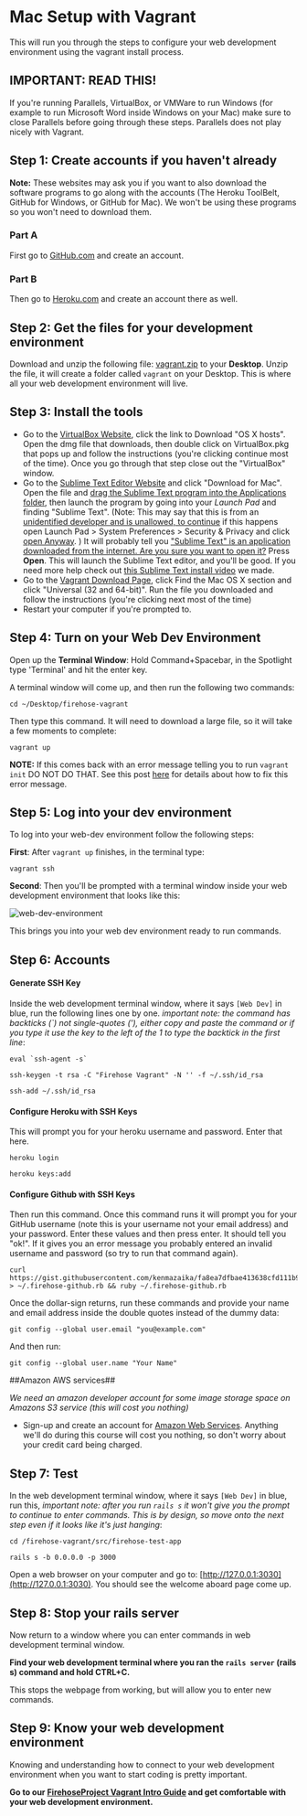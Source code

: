 Mac Setup with Vagrant
==================

This will run you through the steps to configure your web development environment using the vagrant install process.

IMPORTANT: READ THIS!
---------

If you're running Parallels, VirtualBox, or VMWare to run Windows (for example to run Microsoft
Word inside Windows on your Mac) make sure to close Parallels before going through these steps.  Parallels does not
play nicely with Vagrant.


Step 1: Create accounts if you haven't already
--------

**Note:** These websites may ask you if you want to also download the software programs to go along with the accounts (The Heroku ToolBelt, GitHub for Windows, or GitHub for Mac).  We won't be using these programs so you won't need to download them.

### Part A

First go to [GitHub.com](http://github.com) and create an account.

### Part B

Then go to [Heroku.com](http://Heroku.com) and create an account there as well.


Step 2:  Get the files for your development environment
-----------

Download and unzip the following file: [vagrant.zip](https://github.com/FirehoseProject/firehose-vagrant-rails5/raw/master/tools/vagrant.zip?raw=true) to your __Desktop__. Unzip the file, it will create a folder called `vagrant` on your Desktop.  This is where all your web development environment will live.

Step 3: Install the tools
-------


* Go to the [VirtualBox Website](https://www.virtualbox.org/wiki/Downloads), click the link to Download "OS X hosts".  Open the dmg file that downloads, then double click on VirtualBox.pkg that pops up and follow the instructions (you're clicking continue most of the time).  Once you go through that step close out the "VirtualBox" window.
* Go to the [Sublime Text Editor Website](http://sublimetext.com/) and click "Download for Mac".  Open the file and [drag the Sublime Text program into the Applications folder](http://i.imgur.com/pgjF3WL.png), then launch the program by going into your _Launch Pad_ and finding "Sublime Text".  (Note: This may say that this is from an [unidentified developer and is unallowed, to continue](http://i.imgur.com/FNTYmyL.png) if this happens open Launch Pad > System Preferences > Security & Privacy and click [open Anyway](http://i.imgur.com/XPVpfRf.png). )  It will probably tell you ["Sublime Text" is an application downloaded from the internet. Are you sure you want to open it?](http://i.imgur.com/bjtmqkw.png)  Press **Open**.  This will launch the Sublime Text editor, and you'll be good.  If you need more help check out [this Sublime Text install video](https://vimeo.com/88292868) we made.
* Go to the [Vagrant Download Page](http://www.vagrantup.com/downloads.html), click Find the Mac OS X section and click "Universal (32 and 64-bit)".  Run the file you downloaded and follow the instructions (you're clicking next most of the time)
* Restart your computer if you're prompted to.


Step 4: Turn on your Web Dev Environment
--------

Open up the **Terminal Window**: Hold Command+Spacebar, in the Spotlight type 'Terminal' and hit the enter key.

A terminal window will come up, and then run the following two commands:

```
cd ~/Desktop/firehose-vagrant
```

Then type this command.  It will need to download a large file, so it will take a few moments to complete:

```
vagrant up
```

**NOTE:** If this comes back with an error message telling you to run `vagrant init` DO NOT DO THAT.  See this post [here](http://www.thefirehoseproject.com/comments/48) for details about how to fix this error message.

Step 5: Log into your dev environment
-----------

To log into your web-dev environment follow the following steps:

__First__:  After `vagrant up` finishes, in the terminal type:

```
vagrant ssh
```

__Second__: Then you'll be prompted with a terminal window inside your web
development environment that looks like this:

![web-dev-environment](http://i.imgur.com/UdZvZTj.png)

This brings you into your web dev environment ready to run commands.


Step 6: Accounts
------------

#### Generate SSH Key

 Inside the web development terminal window, where it says `[Web Dev]` in blue, run the following lines one by one. _important note: the command has backticks (`) not single-quotes ('), either copy and paste the command or if you type it use the key to the left of the 1 to type the backtick in the first line_:

```
eval `ssh-agent -s`
```
```
ssh-keygen -t rsa -C "Firehose Vagrant" -N '' -f ~/.ssh/id_rsa
```
```
ssh-add ~/.ssh/id_rsa
```

#### Configure Heroku with SSH Keys

This will prompt you for your heroku username and password.  Enter that here.

```
heroku login
```
```
heroku keys:add
```

#### Configure Github with SSH Keys

Then run this command.  Once this command runs it will prompt you for your GitHub username (note this is your username not your email address) and your password.  Enter these values and then press enter.  It should tell you "ok!".  If it gives you an error message you probably entered an invalid username and password (so try to run that command again).

```
curl https://gist.githubusercontent.com/kenmazaika/fa8ea7dfbae413638cfd111b974bc74a/raw/ecb5e91c044d92389d0cfd3c2229e57187384d6d/github_auth.rb  > ~/.firehose-github.rb && ruby ~/.firehose-github.rb
```

Once the dollar-sign returns, run these commands and provide your name and email address inside the double quotes instead of the dummy data:

```
git config --global user.email "you@example.com"
```

And then run:

```
git config --global user.name "Your Name"
```

##Amazon AWS services##

_We need an amazon developer account for some image storage space on Amazons S3 service (this will cost you nothing)_

* Sign-up and create an account for [Amazon Web Services](http://aws.amazon.com/). Anything we'll do during this course will cost you nothing, so don't worry about your credit card being charged.


Step 7: Test
---------

 In the web development terminal window,  where it says `[Web Dev]` in blue, run this, _important note: after you run `rails s` it won't give you the prompt to continue to enter commands. This is by design, so move onto the next step even if it looks like it's just hanging_:

```
cd /firehose-vagrant/src/firehose-test-app
```
```
rails s -b 0.0.0.0 -p 3000
```


Open a web browser on your computer and go to: [http://127.0.0.1:3030](http://127.0.0.1:3030).  You should see the welcome aboard page come up.


Step 8: Stop your rails server
-------------

Now return to a window where you can enter commands in web development terminal window.  

**Find your web development terminal where you ran the `rails server` (rails s) command and hold CTRL+C.**

This stops the webpage from working, but will allow you to enter new commands.


Step 9: Know your web development environment
---------------


Knowing and understanding how to connect to your web development environment when you want to start coding is pretty important.

**Go to our [FirehoseProject Vagrant Intro Guide](http://www.thefirehoseproject.com/cheat-sheets/vagrant-intro) and get comfortable with your web development environment.**
